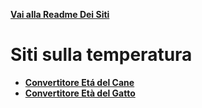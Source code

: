 **[Vai alla Readme Dei Siti](../Readme.md)**

# Siti sulla temperatura

- **[Convertitore Etá del Cane](Convertitore_Età_Cane)**
- **[Convertitore Età del  Gatto](Convertitore_Età_Gatto)**
